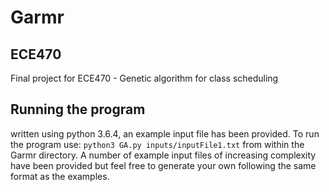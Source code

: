 # Garmr
## ECE470
Final project for ECE470 - Genetic algorithm for class scheduling
## Running the program
written using python 3.6.4, an example input file has been provided. To run the program use: `python3 GA.py inputs/inputFile1.txt` from within the Garmr directory. A number of example input files of increasing complexity have been provided but feel free to generate your own following the same format as the examples. 
